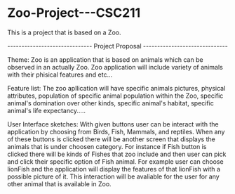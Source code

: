 # Zoo-Project---CSC211
This is a project that is based on a Zoo.













------------------------------ Project Proposal ------------------------------



Theme: Zoo is an application that is based on animals which can be observed in an actually Zoo. Zoo application will include variety of animals with their 
phisical features and etc...

Feature list: The zoo apllication will have specific animals pictures, physical attributes, population of specific animal population within the Zoo, specific animal's domination over other kinds, specific animal's habitat, specific animal's life expectancy.....

User Interface sketches: With given buttons user can be interact with the application by choosing from Birds, Fish, Mammals, and reptiles. When any of these buttons is clicked there will be another screen that displays the animals that is under choosen category. For instance if Fish button is clicked there will be kinds of Fishes that zoo include and then user can pick and click their specific option of Fish animal. For example user can choose lionFish and the application will display the features of that lionFish with a possible picture of it. This interaction will be avaliable for the user for any other animal that is available  in Zoo.
